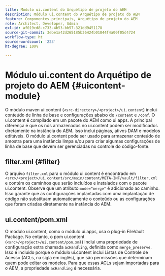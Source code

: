 ```yaml
---
title: Módulo ui.content do Arquétipo de projeto do AEM
description: Módulo ui.content do Arquétipo de projeto do AEM
feature: Componentes principais, Arquétipo de projeto do AEM
role: Architect, Developer, Admin
exl-id: af019cd8-c733-4b53-bb57-321dd9451178
source-git-commit: 3ebe1a42d265185b36424b01844f4a00f05d4724
workflow-type: ht
source-wordcount: '223'
ht-degree: 100%

---
```


# Módulo ui.content do Arquétipo de projeto do AEM {#uicontent-module}

O módulo maven ui.content (`<src-directory>/<project>/ui.content`) inclui conteúdo de linha de base e configurações abaixo de `/content` e `/conf`. O ui.content é compilado em um pacote do AEM como ui.apps. A principal diferença é que os nós armazenados no ui.content podem ser modificados diretamente na instância do AEM. Isso inclui páginas, ativos DAM e modelos editáveis. O módulo ui.content pode ser usado para armazenar conteúdo de amostra para uma instância limpa e/ou para criar algumas configurações de linha de base que devem ser gerenciadas no controle do código-fonte.

## filter.xml {#filter}

O arquivo `filter.xml` para o módulo ui.content é encontrado em `<src>/<project>/ui.content/src/main/content/META-INF/vault/filter.xml` e contém os caminhos que serão incluídos e instalados com o pacote ui.content. Observe que um atributo `mode="merge"` é adicionado ao caminho. Isso garante que as configurações implantadas com uma implantação de código não substituam automaticamente o conteúdo ou as configurações que foram criadas diretamente na instância do AEM.

## ui.content/pom.xml

O módulo ui.content, como o módulo ui.apps, usa o plug-in FileVault Package. No entanto, o pom ui.content (`<src>/<project>/ui.content/pom.xml`) inclui uma propriedade de configuração extra chamada `acHandling`, definida como `merge_preserve`. Isso é incluído porque o módulo ui.content inclui Listas de Controle de Acesso (ACLs, na sigla em inglês), que são permissões que determinam quem pode editar os modelos. Para que essas ACLs sejam importadas para o AEM, a propriedade `acHandling` é necessária.
